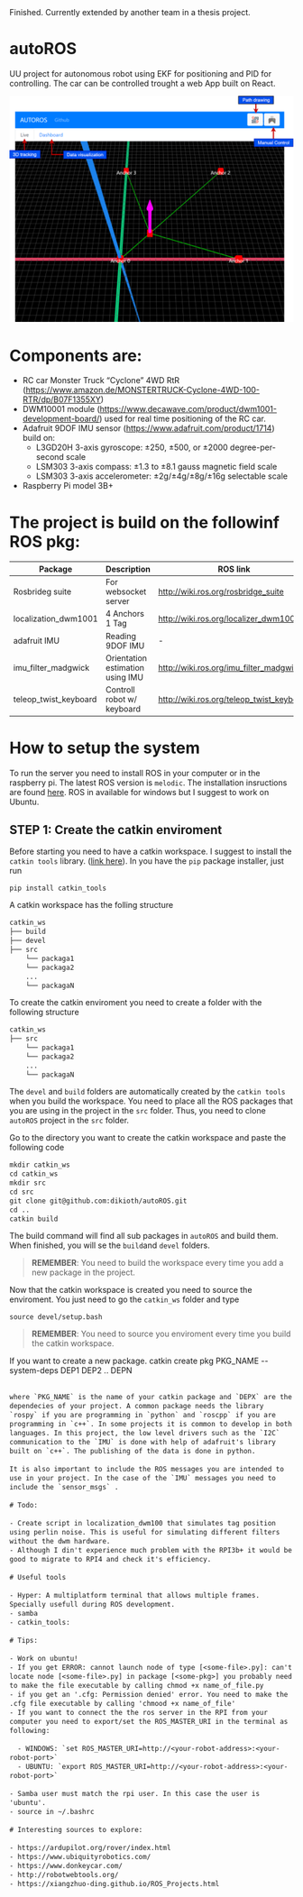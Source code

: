 <aside class="notice">
Finished. Currently extended by another team in a thesis project.
</aside>

# autoROS

UU project for autonomous robot using EKF for positioning and PID for controlling. The car can be controlled trought a web App built on React.

![](fig_main.PNG)



# Components are:

- RC car Monster Truck “Cyclone” 4WD RtR (https://www.amazon.de/MONSTERTRUCK-Cyclone-4WD-100-RTR/dp/B07F1355XY)
- DWM10001 module (https://www.decawave.com/product/dwm1001-development-board/) used for real time positioning of the RC car.
- Adafruit 9DOF IMU sensor (https://www.adafruit.com/product/1714) build on:
  - L3GD20H 3-axis gyroscope: ±250, ±500, or ±2000 degree-per-second scale
  - LSM303 3-axis compass: ±1.3 to ±8.1 gauss magnetic field scale
  - LSM303 3-axis accelerometer: ±2g/±4g/±8g/±16g selectable scale
- Raspberry Pi model 3B+

# The project is build on the followinf ROS pkg:

| Package               | Description                      | ROS link                                  | Git Link                                             |
| --------------------- | -------------------------------- | ----------------------------------------- | ---------------------------------------------------- |
| Rosbrideg suite       | For websocket server             | http://wiki.ros.org/rosbridge_suite       | https://github.com/RobotWebTools/rosbridge_suite.git |
| localization_dwm1001  | 4 Anchors 1 Tag                  | http://wiki.ros.org/localizer_dwm1001     | https://github.com/20chix/dwm1001_ros.git            |
| adafruit IMU          | Reading 9DOF IMU                 | -                                         | - https://github.com/rolling-robot/adafruit_imu      |
| imu_filter_madgwick   | Orientation estimation using IMU | http://wiki.ros.org/imu_filter_madgwick   | https://github.com/ccny-ros-pkg/imu_tools.git        |
| teleop_twist_keyboard | Controll robot w/ keyboard       | http://wiki.ros.org/teleop_twist_keyboard | https://github.com/ros-teleop/teleop_twist_keyboard  |

# How to setup the system

To run the server you need to install ROS in your computer or in the raspberry pi. The latest ROS version is `melodic`. The installation insructions are found [here](http://wiki.ros.org/melodic/Installation/Ubuntu). ROS in available for windows but I suggest to work on Ubuntu.

## STEP 1: Create the catkin enviroment

Before starting you need to have a catkin workspace. I suggest to install the `catkin tools` library. ([link here](https://catkin-tools.readthedocs.io/en/latest/index.html)). In you have the `pip` package installer, just run

```
pip install catkin_tools
```

A catkin workspace has the folling structure

```
catkin_ws
├── build
├── devel
├── src
    └── packaga1
    └── packaga2
    ...
    └── packagaN

```

To create the catkin enviroment you need to create a folder with the following structure

```
catkin_ws
├── src
    └── packaga1
    └── packaga2
    ...
    └── packagaN
```

The `devel` and `build` folders are automatically created by the `catkin tools` when you build the workspace. You need to place all the ROS packages that you are using in the project in the `src` folder. Thus, you need to clone `autoROS` project in the `src` folder.

Go to the directory you want to create the catkin workspace and paste the following code

```
mkdir catkin_ws
cd catkin_ws
mkdir src
cd src
git clone git@github.com:dikioth/autoROS.git
cd ..
catkin build
```

The build command will find all sub packages in `autoROS` and build them. When finished, you will se the `build`and `devel` folders.

> **REMEMBER**: You need to build the workspace every time you add a new package in the project.

Now that the catkin workspace is created you need to source the enviroment. You just need to go the `catkin_ws` folder and type

```
source devel/setup.bash
```

> **REMEMBER**: You need to source you enviroment every time you build the catkin workspace.

If you want to create a new package.
catkin create pkg PKG_NAME --system-deps DEP1 DEP2 .. DEPN

```

where `PKG_NAME` is the name of your catkin package and `DEPX` are the dependecies of your project. A common package needs the library `rospy` if you are programming in `python` and `roscpp` if you are programming in `c++`. In some projects it is common to develop in both languages. In this project, the low level drivers such as the `I2C` communication to the `IMU` is done with help of adafruit's library built on `c++`. The publishing of the data is done in python.

It is also important to include the ROS messages you are intended to use in your project. In the case of the `IMU` messages you need to include the `sensor_msgs` .

# Todo:

- Create script in localization_dwm100 that simulates tag position using perlin noise. This is useful for simulating different filters without the dwm hardware.
- Although I din't experience much problem with the RPI3b+ it would be good to migrate to RPI4 and check it's efficiency.

# Useful tools

- Hyper: A multiplatform terminal that allows multiple frames. Specially usefull during ROS development.
- samba
- catkin_tools:

# Tips:

- Work on ubuntu!
- If you get ERROR: cannot launch node of type [<some-file>.py]: can't locate node [<some-file>.py] in package [<some-pkg>] you probably need to make the file executable by calling chmod +x name_of_file.py
- if you get an '.cfg: Permission denied' error. You need to make the .cfg file executable by calling 'chmood +x name_of_file'
- If you want to connect the the ros server in the RPI from your computer you need to export/set the ROS_MASTER_URI in the terminal as following:

  - WINDOWS: `set ROS_MASTER_URI=http://<your-robot-address>:<your-robot-port>`
  - UBUNTU: `export ROS_MASTER_URI=http://<your-robot-address>:<your-robot-port>`

- Samba user must match the rpi user. In this case the user is 'ubuntu'.
- source in ~/.bashrc

# Interesting sources to explore:

- https://ardupilot.org/rover/index.html
- https://www.ubiquityrobotics.com/
- https://www.donkeycar.com/
- http://robotwebtools.org/
- https://xiangzhuo-ding.github.io/ROS_Projects.html
```

